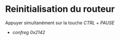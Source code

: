 # Reinitialisation du routeur 

Appuyer simultanément sur la touche *CTRL* + *PAUSE*
- *confreg 0x2142*

